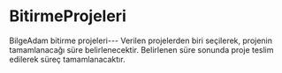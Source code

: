 # BitirmeProjeleri
BilgeAdam bitirme projeleri---
Verilen projelerden biri seçilerek, projenin tamamlanacağı süre belirlenecektir.
Belirlenen süre sonunda proje teslim edilerek süreç tamamlanacaktır.
